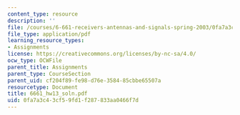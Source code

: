 ```yaml
---
content_type: resource
description: ''
file: /courses/6-661-receivers-antennas-and-signals-spring-2003/0fa7a3c43cf59fd1f287833aa0466f7d_6661_hw13_soln.pdf
file_type: application/pdf
learning_resource_types:
- Assignments
license: https://creativecommons.org/licenses/by-nc-sa/4.0/
ocw_type: OCWFile
parent_title: Assignments
parent_type: CourseSection
parent_uid: cf204f89-fe98-d76e-3584-85cbbe65507a
resourcetype: Document
title: 6661_hw13_soln.pdf
uid: 0fa7a3c4-3cf5-9fd1-f287-833aa0466f7d
---
```

